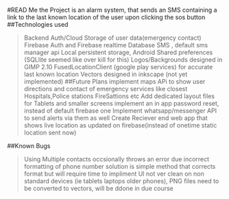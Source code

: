 #READ Me
the Project is an alarm system, that sends an SMS containing a link to the last known location
of the user upon clicking the sos button
##Technologies used
>Backend Auth/Cloud Storage of user data(emergency contact) Firebase Auth and Firebase realtime Database
>SMS , default sms manager api
>Local persistent storage, Android Shared preferences (SQLlite seemed like over kill for this)
>Logos/Backgrounds designed in GIMP 2.10
>FusedLocationClient (google play services) for accurate last known location
>Vectors designed in inkscape (not yet implemented)
##Future Plans
>implement maps APi to show user directions and contact of emergency services like closest Hospitals,Police stations FireSattions etc
>Add dedicated layout files for Tablets and smaller screens
>implement an in app password reset, instead of default firebase one
>Implement whatsapp/messenger API to send alerts via them as well
>Create Reciever end web app that shows live location as updated on firebase(instead of onetime static location sent now)

##Known Bugs
>Using Multiple contacts occsionally throws an error due incorrect formatting of phone number solution is simple  method that corrects format but will require time to impliment
>UI not ver clean on non standard devices (ie tablets laptops older phones), PNG files need to be converted to vectors, will be ddone in due course